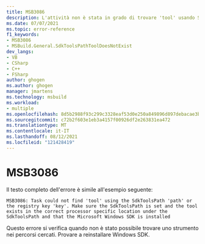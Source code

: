 ```yaml
---
title: MSB3086
description: L'attività non è stata in grado di trovare 'tool' usando SdkToolsPath 'path' o la chiave del Registro di sistema 'key'. Assicurarsi che SdkToolsPath sia impostato e che lo strumento esista nel percorso specifico del processore corretto in SdkToolsPath e che Sia installato Microsoft Windows SDK
ms.date: 07/07/2021
ms.topic: error-reference
f1_keywords:
- MSB3086
- MSBuild.General.SdkToolsPathToolDoesNotExist
dev_langs:
- VB
- CSharp
- C++
- FSharp
author: ghogen
ms.author: ghogen
manager: jmartens
ms.technology: msbuild
ms.workload:
- multiple
ms.openlocfilehash: 8d5b2988f93c299c3328eaf53d0e250a849896d897debacae3b13b178412f5d3
ms.sourcegitcommit: c72b2f603e1eb3a4157f00926df2e263831ea472
ms.translationtype: MT
ms.contentlocale: it-IT
ms.lasthandoff: 08/12/2021
ms.locfileid: "121428419"
---
```

# <a name="msb3086"></a>MSB3086

Il testo completo dell'errore è simile all'esempio seguente:

```output
MSB3086: Task could not find 'tool' using the SdkToolsPath 'path' or the registry key 'key'. Make sure the SdkToolsPath is set and the tool exists in the correct processor specific location under the SdkToolsPath and that the Microsoft Windows SDK is installed
```

Questo errore si verifica quando non è stato possibile trovare uno strumento nei percorsi cercati. Provare a reinstallare Windows SDK.
